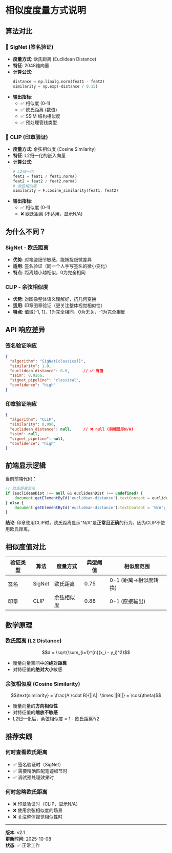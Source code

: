 # 相似度度量方式说明

## 算法对比

### 📐 SigNet (签名验证)
- **度量方式**: 欧氏距离 (Euclidean Distance)
- **特征**: 2048维向量
- **计算公式**: 
  ```python
  distance = np.linalg.norm(feat1 - feat2)
  similarity = np.exp(-distance / 0.15)
  ```
- **输出指标**:
  - ✅ 相似度 (0-1)
  - ✅ 欧氏距离 (数值)
  - ✅ SSIM 结构相似度
  - ✅ 预处理管线类型

### 🎨 CLIP (印章验证)
- **度量方式**: 余弦相似度 (Cosine Similarity)
- **特征**: L2归一化的嵌入向量
- **计算公式**:
  ```python
  # L2归一化
  feat1 = feat1 / feat1.norm()
  feat2 = feat2 / feat2.norm()
  # 余弦相似度
  similarity = F.cosine_similarity(feat1, feat2)
  ```
- **输出指标**:
  - ✅ 相似度 (0-1)
  - ❌ 欧氏距离 (不适用，显示N/A)

## 为什么不同？

### SigNet - 欧氏距离
- **优势**: 对笔迹细节敏感，能捕捉细微差异
- **适用**: 签名验证（同一个人手写签名的微小变化）
- **特点**: 距离越小越相似，0为完全相同

### CLIP - 余弦相似度  
- **优势**: 对图像整体语义理解好，抗几何变换
- **适用**: 印章图章验证（更关注整体视觉相似性）
- **特点**: 值域[-1, 1]，1为完全相同，0为无关，-1为完全相反

## API 响应差异

### 签名验证响应
```json
{
  "algorithm": "SigNet[classical]",
  "similarity": 1.0,
  "euclidean_distance": 0.0,      // ✅ 有值
  "ssim": 0.9266,
  "signet_pipeline": "classical",
  "confidence": "high"
}
```

### 印章验证响应
```json
{
  "algorithm": "CLIP",
  "similarity": 0.996,
  "euclidean_distance": null,     // ❌ null (前端显示N/A)
  "ssim": null,
  "signet_pipeline": null,
  "confidence": "high"
}
```

## 前端显示逻辑

当前前端代码：
```javascript
// 欧氏距离显示
if (euclideanDist !== null && euclideanDist !== undefined) {
    document.getElementById('euclidean-distance').textContent = euclideanDist.toFixed(4);
} else {
    document.getElementById('euclidean-distance').textContent = 'N/A';
}
```

**结论**: 印章使用CLIP时，欧氏距离显示"N/A"是**正常且正确**的行为，因为CLIP不使用欧氏距离。

## 相似度值对比

| 验证类型 | 算法 | 度量方式 | 典型阈值 | 相似度范围 |
|---------|------|---------|---------|-----------|
| 签名 | SigNet | 欧氏距离 | 0.75 | 0-1 (距离→相似度转换) |
| 印章 | CLIP | 余弦相似度 | 0.88 | 0-1 (直接输出) |

## 数学原理

### 欧氏距离 (L2 Distance)
$$d = \sqrt{\sum_{i=1}^{n}(x_i - y_i)^2}$$
- 衡量向量空间中的**绝对距离**
- 对特征值的**绝对大小**敏感

### 余弦相似度 (Cosine Similarity)
$$\text{similarity} = \frac{A \cdot B}{||A|| \times ||B||} = \cos(\theta)$$
- 衡量向量的**方向相似性**
- 对特征值的**缩放不敏感**
- L2归一化后，余弦相似度 = 1 - 欧氏距离²/2

## 推荐实践

### 何时查看欧氏距离
- ✅ 签名验证时（SigNet）
- ✅ 需要精确匹配笔迹细节时
- ✅ 调试预处理效果时

### 何时忽略欧氏距离
- ❌ 印章验证时（CLIP，显示N/A）
- ❌ 使用余弦相似度的场景
- ❌ 关注整体视觉相似性时

---
**版本**: v2.1  
**更新时间**: 2025-10-08  
**状态**: ✅ 正常工作
